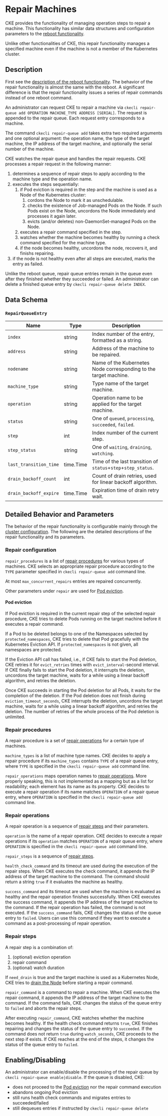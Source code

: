 Repair Machines
===============

CKE provides the functionality of managing operation steps to repair a machine.
This functionality has similar data structures and configuration parameters to the [reboot functionality](reboot.md).

Unlike other functionalities of CKE, this repair functionality manages a specified machine even if the machine is not a member of the Kubernetes cluster.

Description
-----------

First see the [description of the reboot functionality](reboot.md#description).
The behavior of the repair functionality is almost the same with the reboot.
A significant difference is that the repair functionality issues a series of repair commands instead of one reboot command.

An administrator can request CKE to repair a machine via `ckecli repair-queue add OPERATION MACHINE_TYPE ADDRESS [SERIAL]`.
The request is appended to the repair queue.
Each request entry corresponds to a machine.

The command `ckecli repair-queue add` takes extra two required arguments and one optional argument: the operation name, the type of the target machine, the IP address of the target machine, and optionally the serial number of the machine.

CKE watches the repair queue and handles the repair requests.
CKE processes a repair request in the following manner:

1. determines a sequence of repair steps to apply according to the machine type and the operation name.
2. executes the steps sequentially:
    1. if Pod eviction is required in the step and the machine is used as a Node of the Kubernetes cluster:
        1. cordons the Node to mark it as unschedulable.
        2. checks the existence of Job-managed Pods on the Node. If such Pods exist on the Node, uncordons the Node immediately and processes it again later.
        3. evicts (and/or deletes) non-DaemonSet-managed Pods on the Node.
    2. executes a repair command specified in the step.
    3. watches whether the machine becomes healthy by running a check command specified for the machine type.
    4. if the node becomes healthy, uncordons the node, recovers it, and finishs repairing.
3. if the node is not healthy even after all steps are executed, marks the entry as failed.

Unlike the reboot queue, repair queue entries remain in the queue even after they finished whether they succeeded or failed.
An administrator can delete a finished queue entry by `ckecli repair-queue delete INDEX`.

Data Schema
-----------

### `RepairQueueEntry`

| Name                   | Type      | Description                                                      |
| ---------------------- | --------- | ---------------------------------------------------------------- |
| `index`                | string    | Index number of the entry, formatted as a string.                |
| `address`              | string    | Address of the machine to be repaired.                           |
| `nodename`             | string    | Name of the Kubernetes Node corresponding to the target machine. |
| `machine_type`         | string    | Type name of the target machine.                                 |
| `operation`            | string    | Operation name to be applied for the target machine.             |
| `status`               | string    | One of `queued`, `processing`, `succeeded`, `failed`.            |
| `step`                 | int       | Index number of the current step.                                |
| `step_status`          | string    | One of `waiting`, `draining`, `watching`.                        |
| `last_transition_time` | time.Time | Time of the last transition of `status`+`step`+`step_status`.    |
| `drain_backoff_count`  | int       | Count of drain retries, used for linear backoff algorithm.       |
| `drain_backoff_expire` | time.Time | Expiration time of drain retry wait.                             |

Detailed Behavior and Parameters
--------------------------------

The behavior of the repair functionality is configurable mainly through the [cluster configuration](cluster.md#repair).
The following are the detailed descriptions of the repair functionality and its parameters.

### Repair configuration

`repair_procedures` is a list of [repair procedures](#repairprocedures) for various types of machines.
CKE selects an appropriate repair procedure according to the `TYPE` parameter specified in `ckecli repair-queue add` command line.

At most `max_concurrent_repairs` entries are repaired concurrently.

Other parameters under `repair` are used for [Pod eviction](#podeviction).

#### Pod eviction

If Pod eviction is required in the current repair step of the selected repair procedure, CKE tries to delete Pods running on the target machine before it executes a repair command.

If a Pod to be deleted belongs to one of the Namespaces selected by `protected_namespaces`, CKE tries to delete that Pod gracefully with the Kubernetes Eviction API.
If `protected_namespaces` is not given, all namespaces are protected.

If the Eviction API call has failed, i.e., if CKE fails to start the Pod deletion, CKE retries it for `evict_retries` times with `evict_interval`-second interval.
If CKE finally fails to start the Pod deletion, it interrupts the deletion, uncordons the target machine, waits for a while using a linear backoff algorithm, and retries the deletion.

Once CKE succeeds in starting the Pod deletion for all Pods, it waits for the completion of the deletion.
If the Pod deletion does not finish during `eviction_timeout_seconds`, CKE interrupts the deletion, uncordons the target machine, waits for a while using a linear backoff algorithm, and retries the deletion.
The number of retries of the whole process of the Pod deletion is unlimited.

### Repair procedures

A repair procedure is a set of [repair operations](#repairoperations) for a certain type of machines.

`machine_types` is a list of machine type names.
CKE decides to apply a repair procedure if its `machine_types` contains `TYPE` of a repair queue entry, where `TYPE` is specified in the `ckecli repair-queue add` command line.

`repair_operations` maps operation names to [repair operations](#repairoperations).
More properly speaking, this is not implemented as a mapping but as a list for readability; each element has its name as its property.
CKE decides to execute a repair operation if its name matches `OPERATION` of a repair queue entry, where `OPERATION` is specified in the `ckecli repair-queue add` command line.

### Repair operations

A repair operation is a sequence of [repair steps](#repairsteps) and their parameters.

`operation` is the name of a repair operation.
CKE decides to execute a repair operations if its `operation` matches `OPERATION` of a repair queue entry, where `OPERATION` is specified in the `ckecli repair-queue add` command line.

`repair_steps` is a sequence of [repair steps](#repairsteps).

`health_check_command` and its timeout are used during the execution of the repair steps.
When CKE executes the check command, it appends the IP address of the target machine to the command.
The command should return a string `true` if it evaluates the machine as healthy.

`success_command` and its timeout are used when the machine is evaluated as healthy and the repair operation finishes successfully.
When CKE executes the success command, it appends the IP address of the target machine to the command.
If the repair operation has failed, the command is not executed.
If the `success_command` fails, CKE changes the status of the queue entry to `failed`.
Users can use this command if they want to execute a command as a post-processing of repair operation.

### Repair steps

A repair step is a combination of:
1. (optional) eviction operation
2. repair command
3. (optional) watch duration

If `need_drain` is true and the target machine is used as a Kubernetes Node, CKE tries to [drain the Node](#podeviction) before starting a repair command.

`repair_command` is a command to repair a machine.
When CKE executes the repair command, it appends the IP address of the target machine to the command.
If the command fails, CKE changes the status of the queue entry to `failed` and aborts the repair steps.

After executing `repair_command`, CKE watches whether the machine becomes healthy.
If the health check command returns `true`, CKE finishes repairing and changes the status of the queue entry to `succeeded`.
If the command does not return `true` during `watch_seconds`, CKE proceeds to the next step if exists.
If CKE reaches at the end of the steps, it changes the status of the queue entry to `failed`.

Enabling/Disabling
------------------

An administrator can enable/disable the processing of the repair queue by `ckecli repair-queue enable|disable`.
If the queue is disabled, CKE:
* does not proceed to the [Pod eviction](#podeviction) nor the repair command execution
* abandons ongoing Pod eviction
* still runs health check commands and migrates entries to succeeded/failed
* still dequeues entries if instructed by `ckecli repair-queue delete`
